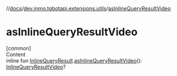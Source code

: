 //[docs](../../index.md)/[dev.inmo.tgbotapi.extensions.utils](index.md)/[asInlineQueryResultVideo](as-inline-query-result-video.md)



# asInlineQueryResultVideo  
[common]  
Content  
inline fun [InlineQueryResult](../dev.inmo.tgbotapi.types.InlineQueries.InlineQueryResult.abstracts/-inline-query-result/index.md).[asInlineQueryResultVideo](as-inline-query-result-video.md)(): [InlineQueryResultVideo](../dev.inmo.tgbotapi.types.InlineQueries.InlineQueryResult.abstracts.results.video/-inline-query-result-video/index.md)?  



